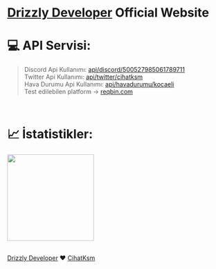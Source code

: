 # [Drizzly Developer](http://drizzlydeveloper.xyz) Official Website

# 💻 API Servisi: 

> Discord Api Kullanımı: <a href="https://drizzlydeveloper.xyz/api/discord/500527985061789711" target="_blank"> api/discord/500527985061789711 </a> <br>
> Twitter Api Kullanımı: <a href="https://drizzlydeveloper.xyz/api/twitter/cihatksm" target="_blank"> api/twitter/cihatksm </a> <br>
> Hava Durumu Api Kullanımı: <a href="https://drizzlydeveloper.xyz/api/havadurumu/kocaeli" target="_blank"> api/havadurumu/kocaeli </a> <br>
> Test edilebilen platform -> <a href="https://reqbin.com/" target="_blank"> reqbin.com </a>
<br>

# 📈 İstatistikler:
<a href="https://stats.uptimerobot.com/QAoJjhX990" target="_blank"> 
  <img style="width: 200px;" src="https://uptimerobot.com/assets/images/uptimerobot-logo.svg"> 
</a>

<br>
<br>

<a href="https://drizzlydeveloper.xyz/" target="_blank">Drizzly Developer</a> ❤ 
<a href="https://drizzlydeveloper.xyz/@cihatksm" target="_blank">CihatKsm</a>
